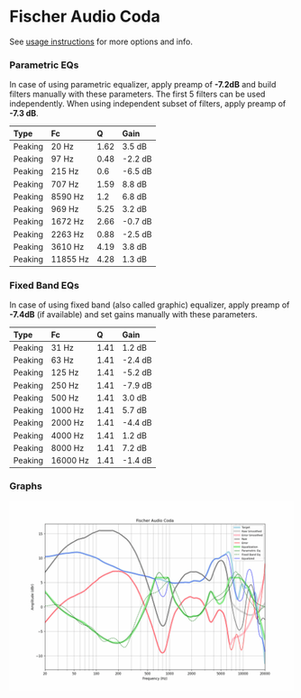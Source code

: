 # Fischer Audio Coda
See [usage instructions](https://github.com/jaakkopasanen/AutoEq#usage) for more options and info.

### Parametric EQs
In case of using parametric equalizer, apply preamp of **-7.2dB** and build filters manually
with these parameters. The first 5 filters can be used independently.
When using independent subset of filters, apply preamp of **-7.3 dB**.

| Type    | Fc       |    Q | Gain    |
|:--------|:---------|:-----|:--------|
| Peaking | 20 Hz    | 1.62 | 3.5 dB  |
| Peaking | 97 Hz    | 0.48 | -2.2 dB |
| Peaking | 215 Hz   | 0.6  | -6.5 dB |
| Peaking | 707 Hz   | 1.59 | 8.8 dB  |
| Peaking | 8590 Hz  | 1.2  | 6.8 dB  |
| Peaking | 969 Hz   | 5.25 | 3.2 dB  |
| Peaking | 1672 Hz  | 2.66 | -0.7 dB |
| Peaking | 2263 Hz  | 0.88 | -2.5 dB |
| Peaking | 3610 Hz  | 4.19 | 3.8 dB  |
| Peaking | 11855 Hz | 4.28 | 1.3 dB  |

### Fixed Band EQs
In case of using fixed band (also called graphic) equalizer, apply preamp of **-7.4dB**
(if available) and set gains manually with these parameters.

| Type    | Fc       |    Q | Gain    |
|:--------|:---------|:-----|:--------|
| Peaking | 31 Hz    | 1.41 | 1.2 dB  |
| Peaking | 63 Hz    | 1.41 | -2.4 dB |
| Peaking | 125 Hz   | 1.41 | -5.2 dB |
| Peaking | 250 Hz   | 1.41 | -7.9 dB |
| Peaking | 500 Hz   | 1.41 | 3.0 dB  |
| Peaking | 1000 Hz  | 1.41 | 5.7 dB  |
| Peaking | 2000 Hz  | 1.41 | -4.4 dB |
| Peaking | 4000 Hz  | 1.41 | 1.2 dB  |
| Peaking | 8000 Hz  | 1.41 | 7.2 dB  |
| Peaking | 16000 Hz | 1.41 | -1.4 dB |

### Graphs
![](./Fischer%20Audio%20Coda.png)